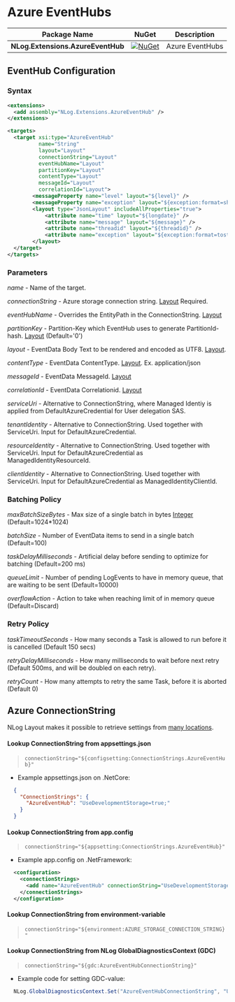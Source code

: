 # Azure EventHubs

| Package Name                          | NuGet                 | Description |
| ------------------------------------- | :-------------------: | ----------- |
| **NLog.Extensions.AzureEventHub**     | [![NuGet](https://img.shields.io/nuget/v/NLog.Extensions.AzureEventHub.svg)](https://www.nuget.org/packages/NLog.Extensions.AzureEventHub/) | Azure EventHubs |

## EventHub Configuration

### Syntax
```xml
<extensions>
  <add assembly="NLog.Extensions.AzureEventHub" /> 
</extensions>

<targets>
  <target xsi:type="AzureEventHub"
          name="String"
          layout="Layout"
          connectionString="Layout"
          eventHubName="Layout"
          partitionKey="Layout"
          contentType="Layout"
          messageId="Layout"
          correlationId="Layout">
	    <messageProperty name="level" layout="${level}" />
	    <messageProperty name="exception" layout="${exception:format=shorttype}" includeEmptyValue="false" />
	    <layout type="JsonLayout" includeAllProperties="true">
		    <attribute name="time" layout="${longdate}" />
		    <attribute name="message" layout="${message}" />
		    <attribute name="threadid" layout="${threadid}" />
		    <attribute name="exception" layout="${exception:format=tostring}" />
	    </layout>
  </target>
</targets>
```

### Parameters

_name_ - Name of the target.

_connectionString_ - Azure storage connection string.  [Layout](https://github.com/NLog/NLog/wiki/Layouts) Required.

_eventHubName_ - Overrides the EntityPath in the ConnectionString. [Layout](https://github.com/NLog/NLog/wiki/Layouts)

_partitionKey_ - Partition-Key which EventHub uses to generate PartitionId-hash. [Layout](https://github.com/NLog/NLog/wiki/Layouts) (Default='0')

_layout_ - EventData Body Text to be rendered and encoded as UTF8. [Layout](https://github.com/NLog/NLog/wiki/Layouts). 

_contentType_ - EventData ContentType. [Layout](https://github.com/NLog/NLog/wiki/Layouts). Ex. application/json

_messageId_ - EventData MessageId. [Layout](https://github.com/NLog/NLog/wiki/Layouts)

_correlationId_ - EventData Correlationid. [Layout](https://github.com/NLog/NLog/wiki/Layouts)

_serviceUri_ - Alternative to ConnectionString, where Managed Identiy is applied from DefaultAzureCredential for User delegation SAS.

_tenantIdentity_ - Alternative to ConnectionString. Used together with ServiceUri. Input for DefaultAzureCredential.

_resourceIdentity_ - Alternative to ConnectionString. Used together with ServiceUri. Input for DefaultAzureCredential as ManagedIdentityResourceId.

_clientIdentity_ - Alternative to ConnectionString. Used together with ServiceUri. Input for DefaultAzureCredential as ManagedIdentityClientId.

### Batching Policy

_maxBatchSizeBytes_ - Max size of a single batch in bytes [Integer](https://github.com/NLog/NLog/wiki/Data-types) (Default=1024*1024)

_batchSize_ - Number of EventData items to send in a single batch (Default=100)

_taskDelayMilliseconds_ - Artificial delay before sending to optimize for batching (Default=200 ms)

_queueLimit_ - Number of pending LogEvents to have in memory queue, that are waiting to be sent (Default=10000)

_overflowAction_ - Action to take when reaching limit of in memory queue (Default=Discard)

### Retry Policy

_taskTimeoutSeconds_ - How many seconds a Task is allowed to run before it is cancelled (Default 150 secs)

_retryDelayMilliseconds_ - How many milliseconds to wait before next retry (Default 500ms, and will be doubled on each retry).

_retryCount_ - How many attempts to retry the same Task, before it is aborted (Default 0)

## Azure ConnectionString

NLog Layout makes it possible to retrieve settings from [many locations](https://nlog-project.org/config/?tab=layout-renderers).

#### Lookup ConnectionString from appsettings.json

  > `connectionString="${configsetting:ConnectionStrings.AzureEventHub}"`

* Example appsettings.json on .NetCore:

```json
  {
    "ConnectionStrings": {
      "AzureEventHub": "UseDevelopmentStorage=true;"
    }
  }
```

#### Lookup ConnectionString from app.config

  > `connectionString="${appsetting:ConnectionStrings.AzureEventHub}"`

* Example app.config on .NetFramework:

```xml
  <configuration>
    <connectionStrings>
      <add name="AzureEventHub" connectionString="UseDevelopmentStorage=true;"/>
    </connectionStrings>
  </configuration>
```

#### Lookup ConnectionString from environment-variable

  > `connectionString="${environment:AZURE_STORAGE_CONNECTION_STRING}"`

#### Lookup ConnectionString from NLog GlobalDiagnosticsContext (GDC)

  > `connectionString="${gdc:AzureEventHubConnectionString}"`

  * Example code for setting GDC-value:

```c#
  NLog.GlobalDiagnosticsContext.Set("AzureEventHubConnectionString", "UseDevelopmentStorage=true;");
```